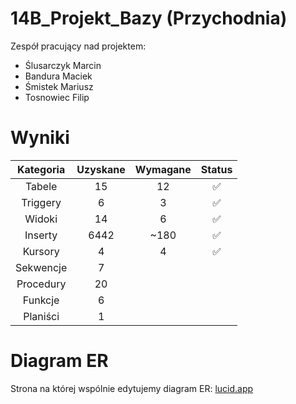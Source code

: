 # 14B_Projekt_Bazy (Przychodnia)
Zespół pracujący nad projektem:
- Ślusarczyk Marcin
- Bandura Maciek
- Śmistek Mariusz
- Tosnowiec Filip


# Wyniki

| Kategoria | Uzyskane | Wymagane | Status             |
| :-------: | :------: | :------: | :----------------: |
| Tabele    | 15       | 12       | :white_check_mark: |
| Triggery  | 6        | 3        | :white_check_mark: |
| Widoki    | 14       | 6        | :white_check_mark: |
| Inserty   | 6442     | ~180     | :white_check_mark: |
| Kursory   | 4        | 4        | :white_check_mark: |
| Sekwencje | 7        |          |                    |
| Procedury | 20       |          |                    |
| Funkcje   | 6        |          |                    |
| Planiści  | 1        |          |                    |


# Diagram ER
Strona na której wspólnie edytujemy diagram ER: [lucid.app](https://lucid.app/lucidchart/8a03e80e-f409-444d-a3fd-3bdb65bc88eb/edit?invitationId=inv_942ec75d-c9ae-4927-85ac-796f1cb8365d)

